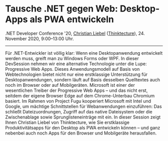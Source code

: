 # Tausche .NET gegen Web: Desktop-Apps als PWA entwickeln

.NET Developer Conference '20, [Christian Liebel](https://twitter.com/christianliebel) ([Thinktecture](https://thinktecture.com/)), 24. November 2020, 9:00–13:00 Uhr.

---

Für .NET-Entwickler ist völlig klar: Wenn eine Desktopanwendung entwickelt werden muss, greift man zu Windows Forms oder WPF. In dieser DevSession nehmen wir eine alternative Technologie unter die Lupe: Progressive Web Apps. Dieses Anwendungsmodell auf Basis von Webtechnologien bietet nicht nur eine erstklassige Unterstützung für Desktopanwendungen, sondern läuft auf Basis desselben Quelltextes auch noch im Browser oder auf Mobilgeräten. Microsoft ist einer der wesentlichen Treiber der Progressive Web Apps – und das nicht erst, seitdem der eigene Browser Edge auf dem Chrome-Unterbau Chromium basiert. Im Rahmen von Project Fugu kooperiert Microsoft mit Intel und Google, um mächtige Schnittstellen für Webanwendungen einzuführen: Das schließt Dateizuordnungen, Zugriff auf das native Dateisystem oder die Zwischenablage sowie Sprunglisteneinträge mit ein. In dieser Session zeigt Ihnen Christian Liebel von Thinktecture, wie Sie erstklassige Produktivitätsapps für den Desktop als PWA entwickeln können – und ganz nebenbei auch noch Apps für den Browser und Mobilgeräte herausfallen.
